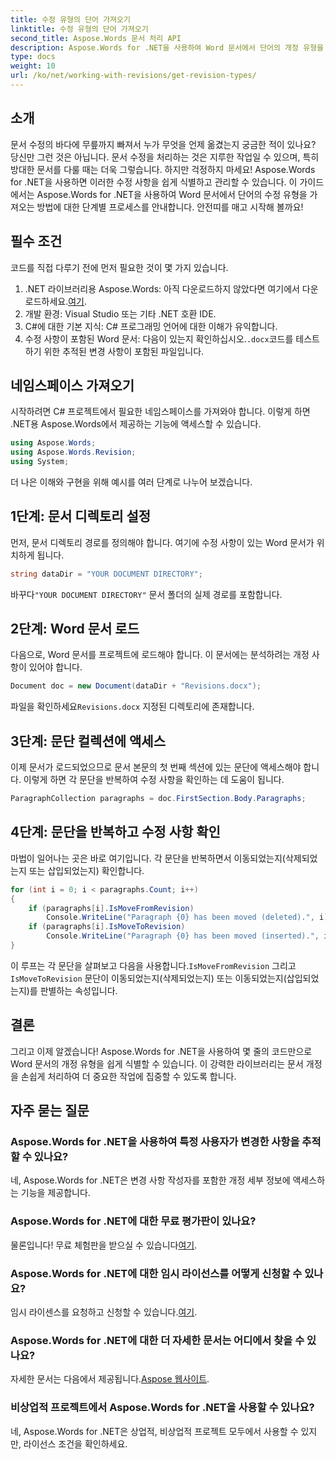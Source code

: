 ```yaml
---
title: 수정 유형의 단어 가져오기
linktitle: 수정 유형의 단어 가져오기
second_title: Aspose.Words 문서 처리 API
description: Aspose.Words for .NET을 사용하여 Word 문서에서 단어의 개정 유형을 가져오는 방법을 알아보세요. 이 단계별 가이드는 문서 개정을 효율적으로 처리하는 데 도움이 됩니다.
type: docs
weight: 10
url: /ko/net/working-with-revisions/get-revision-types/
---
```

## 소개

문서 수정의 바다에 무릎까지 빠져서 누가 무엇을 언제 옮겼는지 궁금한 적이 있나요? 당신만 그런 것은 아닙니다. 문서 수정을 처리하는 것은 지루한 작업일 수 있으며, 특히 방대한 문서를 다룰 때는 더욱 그렇습니다. 하지만 걱정하지 마세요! Aspose.Words for .NET을 사용하면 이러한 수정 사항을 쉽게 식별하고 관리할 수 있습니다. 이 가이드에서는 Aspose.Words for .NET을 사용하여 Word 문서에서 단어의 수정 유형을 가져오는 방법에 대한 단계별 프로세스를 안내합니다. 안전띠를 매고 시작해 볼까요!

## 필수 조건

코드를 직접 다루기 전에 먼저 필요한 것이 몇 가지 있습니다.

1.  .NET 라이브러리용 Aspose.Words: 아직 다운로드하지 않았다면 여기에서 다운로드하세요.[여기](https://releases.aspose.com/words/net/).
2. 개발 환경: Visual Studio 또는 기타 .NET 호환 IDE.
3. C#에 대한 기본 지식: C# 프로그래밍 언어에 대한 이해가 유익합니다.
4.  수정 사항이 포함된 Word 문서: 다음이 있는지 확인하십시오.`.docx`코드를 테스트하기 위한 추적된 변경 사항이 포함된 파일입니다.

## 네임스페이스 가져오기

시작하려면 C# 프로젝트에서 필요한 네임스페이스를 가져와야 합니다. 이렇게 하면 .NET용 Aspose.Words에서 제공하는 기능에 액세스할 수 있습니다.

```csharp
using Aspose.Words;
using Aspose.Words.Revision;
using System;
```

더 나은 이해와 구현을 위해 예시를 여러 단계로 나누어 보겠습니다.

## 1단계: 문서 디렉토리 설정

먼저, 문서 디렉토리 경로를 정의해야 합니다. 여기에 수정 사항이 있는 Word 문서가 위치하게 됩니다.

```csharp
string dataDir = "YOUR DOCUMENT DIRECTORY";
```

 바꾸다`"YOUR DOCUMENT DIRECTORY"` 문서 폴더의 실제 경로를 포함합니다.

## 2단계: Word 문서 로드

다음으로, Word 문서를 프로젝트에 로드해야 합니다. 이 문서에는 분석하려는 개정 사항이 있어야 합니다.

```csharp
Document doc = new Document(dataDir + "Revisions.docx");
```

 파일을 확인하세요`Revisions.docx` 지정된 디렉토리에 존재합니다.

## 3단계: 문단 컬렉션에 액세스

이제 문서가 로드되었으므로 문서 본문의 첫 번째 섹션에 있는 문단에 액세스해야 합니다. 이렇게 하면 각 문단을 반복하여 수정 사항을 확인하는 데 도움이 됩니다.

```csharp
ParagraphCollection paragraphs = doc.FirstSection.Body.Paragraphs;
```

## 4단계: 문단을 반복하고 수정 사항 확인

마법이 일어나는 곳은 바로 여기입니다. 각 문단을 반복하면서 이동되었는지(삭제되었는지 또는 삽입되었는지) 확인합니다.

```csharp
for (int i = 0; i < paragraphs.Count; i++)
{
    if (paragraphs[i].IsMoveFromRevision)
        Console.WriteLine("Paragraph {0} has been moved (deleted).", i);
    if (paragraphs[i].IsMoveToRevision)
        Console.WriteLine("Paragraph {0} has been moved (inserted).", i);
}
```

 이 루프는 각 문단을 살펴보고 다음을 사용합니다.`IsMoveFromRevision` 그리고`IsMoveToRevision` 문단이 이동되었는지(삭제되었는지) 또는 이동되었는지(삽입되었는지)를 판별하는 속성입니다.

## 결론

그리고 이제 알겠습니다! Aspose.Words for .NET을 사용하여 몇 줄의 코드만으로 Word 문서의 개정 유형을 쉽게 식별할 수 있습니다. 이 강력한 라이브러리는 문서 개정을 손쉽게 처리하여 더 중요한 작업에 집중할 수 있도록 합니다. 

## 자주 묻는 질문

### Aspose.Words for .NET을 사용하여 특정 사용자가 변경한 사항을 추적할 수 있나요?

네, Aspose.Words for .NET은 변경 사항 작성자를 포함한 개정 세부 정보에 액세스하는 기능을 제공합니다.

### Aspose.Words for .NET에 대한 무료 평가판이 있나요?

 물론입니다! 무료 체험판을 받으실 수 있습니다[여기](https://releases.aspose.com/).

### Aspose.Words for .NET에 대한 임시 라이선스를 어떻게 신청할 수 있나요?

 임시 라이센스를 요청하고 신청할 수 있습니다.[여기](https://purchase.aspose.com/temporary-license/).

### Aspose.Words for .NET에 대한 더 자세한 문서는 어디에서 찾을 수 있나요?

 자세한 문서는 다음에서 제공됩니다.[Aspose 웹사이트](https://reference.aspose.com/words/net/).

### 비상업적 프로젝트에서 Aspose.Words for .NET을 사용할 수 있나요?

네, Aspose.Words for .NET은 상업적, 비상업적 프로젝트 모두에서 사용할 수 있지만, 라이선스 조건을 확인하세요.
